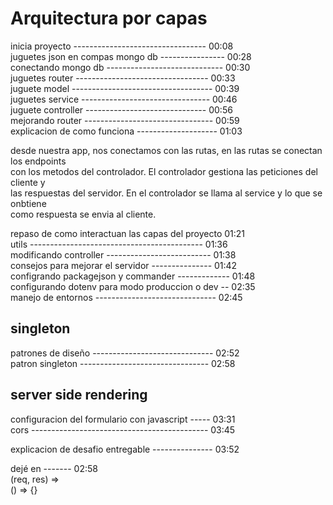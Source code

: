 # Arquitectura por capas  

inicia proyecto --------------------------------- 00:08  
juguetes json en compas mongo db ---------------- 00:28  
conectando mongo db ----------------------------- 00:30  
juguetes router --------------------------------- 00:33  
juguete model ----------------------------------- 00:39  
juguetes service -------------------------------- 00:46  
juguete controller ------------------------------ 00:56  
mejorando router -------------------------------- 00:59  
explicacion de como funciona -------------------- 01:03  

desde nuestra app, nos conectamos con las rutas, en las rutas se conectan los endpoints  
con los metodos del controlador. El controlador gestiona las peticiones del cliente y  
las respuestas del servidor. En el controlador se llama al service y lo que se onbtiene  
como respuesta se envia al cliente.  

repaso de como interactuan las capas del proyecto 01:21  
utils ------------------------------------------- 01:36  
modificando controller -------------------------- 01:38  
consejos para mejorar el servidor --------------- 01:42  
configrando packagejson y commander ------------- 01:48  
configurando dotenv para modo produccion o dev -- 02:35  
manejo de entornos ------------------------------ 02:45  

## singleton  

patrones de diseño ------------------------------ 02:52  
patron singleton -------------------------------- 02:58  

## server side rendering  

configuracion del formulario con javascript ----- 03:31  
cors -------------------------------------------- 03:45  

explicacion de desafio entregable --------------- 03:52  






dejé en ------- 02:58  
(req, res) =>  
() => {}  